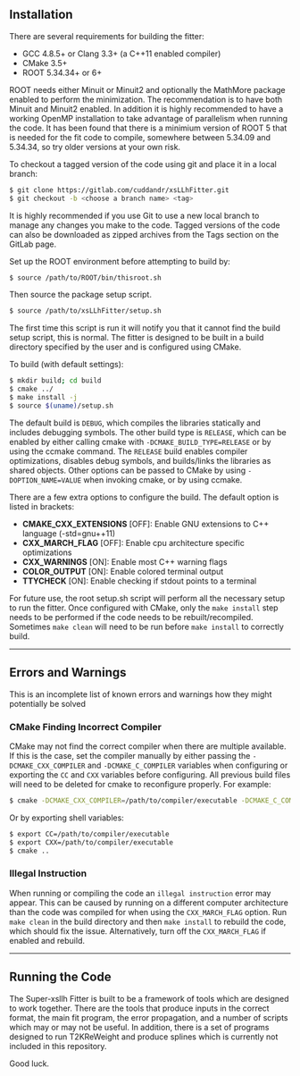 ## Installation

There are several requirements for building the fitter:

- GCC 4.8.5+ or Clang 3.3+ (a C++11 enabled compiler)
- CMake 3.5+
- ROOT 5.34.34+ or 6+

ROOT needs either Minuit or Minuit2 and optionally the MathMore package enabled to perform the minimization. The recommendation is to have both Minuit and Minuit2 enabled. In addition it is highly recommended to have a working OpenMP installation to take advantage of parallelism when running the code. It has been found that there is a minimium version of ROOT 5 that is needed for the fit code to compile, somewhere between 5.34.09 and 5.34.34, so try older versions at your own risk.

To checkout a tagged version of the code using git and place it in a local branch:

```bash
$ git clone https://gitlab.com/cuddandr/xsLLhFitter.git
$ git checkout -b <choose a branch name> <tag>
```

It is highly recommended if you use Git to use a new local branch to manage any changes you make to the code. Tagged versions of the code can also be downloaded as zipped archives from the Tags section on the GitLab page.

Set up the ROOT environment before attempting to build by:

```bash
$ source /path/to/ROOT/bin/thisroot.sh
```

Then source the package setup script.

```bash
$ source /path/to/xsLLhFitter/setup.sh
```

The first time this script is run it will notify you that it cannot find the build setup script, this is normal. The fitter is designed to be built in a build directory specified by the user and is configured using CMake.

To build (with default settings):

```bash
$ mkdir build; cd build
$ cmake ../
$ make install -j
$ source $(uname)/setup.sh
```

The default build is `DEBUG`, which compiles the libraries statically and includes debugging symbols. The other build type is `RELEASE`, which can be enabled by either calling cmake with `-DCMAKE_BUILD_TYPE=RELEASE` or by using the ccmake command. The `RELEASE` build enables compiler optimizations, disables debug symbols, and builds/links the libraries as shared objects. Other options can be passed to CMake by using `-DOPTION_NAME=VALUE` when invoking cmake, or by using ccmake.

There are a few extra options to configure the build. The default option is listed in brackets:

- **CMAKE_CXX_EXTENSIONS** [OFF]: Enable GNU extensions to C++ language (-std=gnu++11)
- **CXX_MARCH_FLAG** [OFF]: Enable cpu architecture specific optimizations
- **CXX_WARNINGS** [ON]: Enable most C++ warning flags
- **COLOR_OUTPUT** [ON]: Enable colored terminal output
- **TTYCHECK** [ON]: Enable checking if stdout points to a terminal

For future use, the root setup.sh script will perform all the necessary setup to run the fitter. Once configured with CMake, only the `make install` step needs to be performed if the code needs to be rebuilt/recompiled. Sometimes `make clean` will need to be run before `make install` to correctly build.

---

## Errors and Warnings

This is an incomplete list of known errors and warnings how they might potentially be solved

### CMake Finding Incorrect Compiler

CMake may not find the correct compiler when there are multiple available. If this is the case, set the compiler manually by either passing the `-DCMAKE_CXX_COMPILER` and `-DCMAKE_C_COMPILER` variables when configuring or exporting the `CC` and `CXX` variables before configuring. All previous build files will need to be deleted for cmake to reconfigure properly. For example:

```bash
$ cmake -DCMAKE_CXX_COMPILER=/path/to/compiler/executable -DCMAKE_C_COMPILER=/path/to/compiler/executable ../
```

Or by exporting shell variables:

```bash
$ export CC=/path/to/compiler/executable
$ export CXX=/path/to/compiler/executable
$ cmake ..
```
### Illegal Instruction

When running or compiling the code an `illegal instruction` error may appear. This can be caused by running on a different computer architecture than the code was compiled for when using the `CXX_MARCH_FLAG` option. Run `make clean` in the build directory and then `make install` to rebuild the code, which should fix the issue. Alternatively, turn off the `CXX_MARCH_FLAG` if enabled and rebuild.

---

## Running the Code

The Super-xsllh Fitter is built to be a framework of tools which are designed to work together. There are the tools that produce inputs in the correct format, the main fit program, the error propagation, and a number of scripts which may or may not be useful. In addition, there is a set of programs designed to run T2KReWeight and produce splines which is currently not included in this repository.

Good luck.
